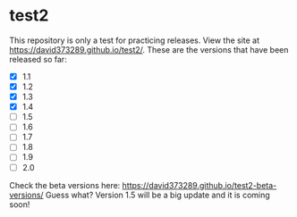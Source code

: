 # test2
This repository is only a test for practicing releases. View the site at https://david373289.github.io/test2/.
These are the versions that have been released so far:
- [x] 1.1
- [x] 1.2
- [x] 1.3
- [x] 1.4
- [ ] 1.5
- [ ] 1.6
- [ ] 1.7
- [ ] 1.8
- [ ] 1.9
- [ ] 2.0

Check the beta versions here: https://david373289.github.io/test2-beta-versions/
Guess what? Version 1.5 will be a big update and it is coming soon!
